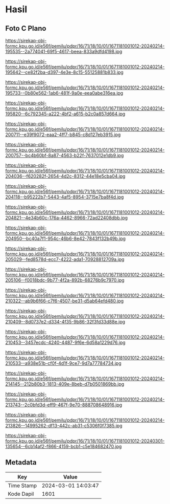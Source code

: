 # Hasil

## Foto C Plano

https://sirekap-obj-formc.kpu.go.id/e56f/pemilu/pdpr/16/71/18/10/01/1671181001012-20240214-195535--2a774041-69f5-4617-beea-833a9dfd4198.jpg

https://sirekap-obj-formc.kpu.go.id/e56f/pemilu/pdpr/16/71/18/10/01/1671181001012-20240214-195642--ce82f2ba-d397-4e3e-8c15-55125881b833.jpg

https://sirekap-obj-formc.kpu.go.id/e56f/pemilu/pdpr/16/71/18/10/01/1671181001012-20240214-195733--0b80e562-1ab6-481f-9a0e-eea0abe316ea.jpg

https://sirekap-obj-formc.kpu.go.id/e56f/pemilu/pdpr/16/71/18/10/01/1671181001012-20240214-195820--6c792345-a222-4bf2-a615-b2c0a857d664.jpg

https://sirekap-obj-formc.kpu.go.id/e56f/pemilu/pdpr/16/71/18/10/01/1671181001012-20240214-200711--e39f9072-eaa2-4ff7-b845-c8d127eb3915.jpg

https://sirekap-obj-formc.kpu.go.id/e56f/pemilu/pdpr/16/71/18/10/01/1671181001012-20240214-200757--bc4b60bf-8a87-4563-b22f-7637012e1db9.jpg

https://sirekap-obj-formc.kpu.go.id/e56f/pemilu/pdpr/16/71/18/10/01/1671181001012-20240214-204036--f620282f-2654-4d2c-8312-44e18e5cba04.jpg

https://sirekap-obj-formc.kpu.go.id/e56f/pemilu/pdpr/16/71/18/10/01/1671181001012-20240214-204118--b95222b7-5443-4af5-8954-3715e7ba8f4d.jpg

https://sirekap-obj-formc.kpu.go.id/e56f/pemilu/pdpr/16/71/18/10/01/1671181001012-20240214-204821--4e34b60c-176a-4462-8966-72ad22408dbb.jpg

https://sirekap-obj-formc.kpu.go.id/e56f/pemilu/pdpr/16/71/18/10/01/1671181001012-20240214-204950--bc40a7f1-954c-46b6-8e42-7843f132b49b.jpg

https://sirekap-obj-formc.kpu.go.id/e56f/pemilu/pdpr/16/71/18/10/01/1671181001012-20240214-205029--fed8578d-ecc7-4222-ada1-70928812709a.jpg

https://sirekap-obj-formc.kpu.go.id/e56f/pemilu/pdpr/16/71/18/10/01/1671181001012-20240214-205106--f0018bdc-9b77-4f2a-892b-68276b9c7970.jpg

https://sirekap-obj-formc.kpu.go.id/e56f/pemilu/pdpr/16/71/18/10/01/1671181001012-20240214-210322--ab9b6f66-c7f6-4507-be31-d5ab64efd480.jpg

https://sirekap-obj-formc.kpu.go.id/e56f/pemilu/pdpr/16/71/18/10/01/1671181001012-20240214-210409--8d0737e2-d334-4f35-9b86-32f3fd33d88e.jpg

https://sirekap-obj-formc.kpu.go.id/e56f/pemilu/pdpr/16/71/18/10/01/1671181001012-20240214-210453--3457ecdc-4240-4487-9f6e-6d58a1229d76.jpg

https://sirekap-obj-formc.kpu.go.id/e56f/pemilu/pdpr/16/71/18/10/01/1671181001012-20240214-210533--a938e51b-cf0f-4d1f-9ce7-9d7a77784734.jpg

https://sirekap-obj-formc.kpu.go.id/e56f/pemilu/pdpr/16/71/18/10/01/1671181001012-20240214-214145--212b80b3-1813-409e-8beb-d7b0501869bb.jpg

https://sirekap-obj-formc.kpu.go.id/e56f/pemilu/pdpr/16/71/18/10/01/1671181001012-20240214-213743--2c0bfd3d-eff9-467f-9e70-888708648916.jpg

https://sirekap-obj-formc.kpu.go.id/e56f/pemilu/pdpr/16/71/18/10/01/1671181001012-20240214-213826--14995262-df13-442c-ab31-c5306f0f7385.jpg

https://sirekap-obj-formc.kpu.go.id/e56f/pemilu/pdpr/16/71/18/10/01/1671181001012-20240301-135654--6cb14af2-f866-4159-bcb1-c5e184682470.jpg


## Metadata

| Key        | Value               |
| ---------- | ------------------- |
| Time Stamp | 2024-03-01 14:03:47 |
| Kode Dapil | 1601                |



